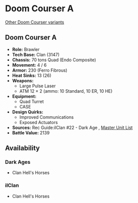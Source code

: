 # Doom Courser A 

[Other Doom Courser variants](../doom_courser.md) 

## Doom Courser A 

- **Role:** Brawler 
- **Tech Base:** Clan (3147) 
- **Chassis:** 70 tons Quad (Endo Composite) 
- **Movement:** 4 / 6 
- **Armor:** 230 (Ferro Fibrous) 
- **Heat Sinks:** 13 (26) 
- **Weapons:** 
  - Large Pulse Laser 
  - ATM 12 × 2 (ammo: 10 Standard, 10 ER, 10 HE) 
- **Equipment:** 
  - Quad Turret 
  - CASE 
- **Design Quirks:** 
  - Improved Communications 
  - Exposed Actuators 
- **Sources:** Rec Guide:ilClan #22 - Dark Age , [Master Unit List](http://masterunitlist.info/Unit/Details/8394) 
- **Battle Value:** 2139 

## Availability 

### Dark Ages 

- Clan Hell's Horses 

### ilClan 

- Clan Hell's Horses 

